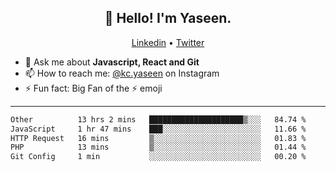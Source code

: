 <h2 align="center">👋 Hello! I'm Yaseen.</h2>
<p align="center">
  <a href="https://www.linkedin.com/in/yaseenkc/">Linkedin</a> •
  <a href="https://twitter.com/yaseeenkc">Twitter</a>
</p>


<!--- 🔭 I’m currently working at []() as an  -->
- 💬 Ask me about **Javascript, React and Git**
- 📫 How to reach me: [@kc.yaseen](https://instagram.com/kc.yaseen) on Instagram
- ⚡ Fun fact: Big Fan of the :zap: emoji

-------

<!--START_SECTION:waka-->

```txt
Other          13 hrs 2 mins   █████████████████████▒░░░   84.74 %
JavaScript     1 hr 47 mins    ███░░░░░░░░░░░░░░░░░░░░░░   11.66 %
HTTP Request   16 mins         ▒░░░░░░░░░░░░░░░░░░░░░░░░   01.83 %
PHP            13 mins         ▒░░░░░░░░░░░░░░░░░░░░░░░░   01.44 %
Git Config     1 min           ░░░░░░░░░░░░░░░░░░░░░░░░░   00.20 %
```

<!--END_SECTION:waka-->
